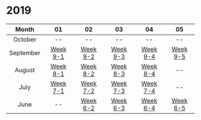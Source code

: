 # 2019 

| Month | 01 | 02 | 03 | 04 | 05 |
|:---:|:---:|:---:|:---:|:---:|:---:|
| October | -- | -- | -- | -- | -- |
| September | [Week 9-1](2019/0901.md) | [Week 9-2](2019/0908.md) | [Week 9-3](2019/0915.md) | [Week 9-4](2019/0922.md) | [Week 9-5](2019/0929.md) |
| August | [Week 8-1](2019/0804.md) | [Week 8-2](2019/0811.md) | [Week 8-3](2019/0818.md) | [Week 8-4](2019/0825.md) | -- |
| July | [Week 7-1](2019/0707.md) | [Week 7-2](2019/0714.md) | [Week 7-3](2019/0721.md) | [Week 7-4](2019/0728.md) | -- |
| June | -- | [Week 6-2](2019/0609.md) | [Week 6-3](2019/0616.md) | [Week 6-4](2019/0623.md) | [Week 6-5](2019/0630.md) |
